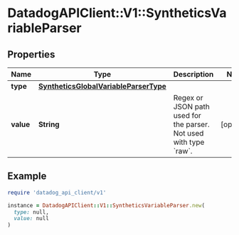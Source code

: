 # DatadogAPIClient::V1::SyntheticsVariableParser

## Properties

| Name      | Type                                                                            | Description                                                                 | Notes      |
| --------- | ------------------------------------------------------------------------------- | --------------------------------------------------------------------------- | ---------- |
| **type**  | [**SyntheticsGlobalVariableParserType**](SyntheticsGlobalVariableParserType.md) |                                                                             |            |
| **value** | **String**                                                                      | Regex or JSON path used for the parser. Not used with type &#x60;raw&#x60;. | [optional] |

## Example

```ruby
require 'datadog_api_client/v1'

instance = DatadogAPIClient::V1::SyntheticsVariableParser.new(
  type: null,
  value: null
)
```

